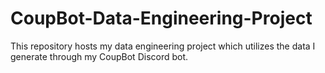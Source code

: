 # CoupBot-Data-Engineering-Project
This repository hosts my data engineering project which utilizes the data I generate through my CoupBot Discord bot. 

